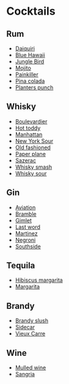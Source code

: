 Cocktails
=========

Rum
---

- [Daiquiri](Daiquiri.md)
- [Blue Hawaii](Blue_hawaii.md)
- [Jungle Bird](Jungle_bird.md)
- [Mojito](Mojito.md)
- [Painkiller](Painkiller.md)
- [Pina colada](Pina_colada.md)
- [Planters punch](Planters_punch.md)


Whisky
------

- [Boulevardier](The_Boulevardier.md)
- [Hot toddy](Hot_toddy.md)
- [Manhattan](Manhattan.md)
- [New York Sour](New_york_sour.md)
- [Old fashioned](Old_fashioned.md)
- [Paper plane](Paper_plane.md)
- [Sazerac](Sazerac.md)
- [Whisky smash](Whisky_smash.md)
- [Whisky sour](Whisky_sour.md)


Gin
---

- [Aviation](Aviation.md)
- [Bramble](Bramble.md)
- [Gimlet](Gimlet.md)
- [Last word](Last_word.md)
- [Martinez](Martinez.md)
- [Negroni](Negroni.md)
- [Southside](Southside.md)


Tequila
-------

- [Hibiscus margarita](Hibiscus_margarita.md)
- [Margarita](Margarita.md)


Brandy
------

- [Brandy slush](Brandy_slush.md)
- [Sidecar](Sidecar.md)
- [Vieux Carre](Vieux_carre.md)


Wine
----

- [Mulled wine](Mulled_wine.md)
- [Sangria](Sangria.md)
